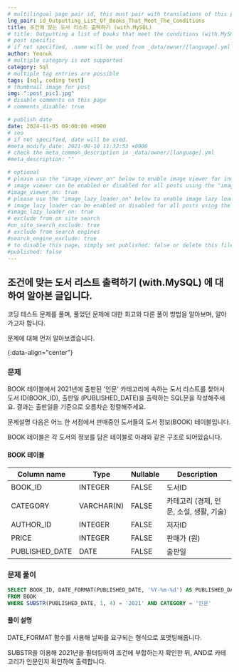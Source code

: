 ```yaml
---
# multilingual page pair id, this must pair with translations of this page. (This name must be unique)
lng_pair: id_Outputting_List_Of_Books_That_Meet_The_Conditions
title: 조건에 맞는 도서 리스트 출력하기 (with.MySQL)
# title: Outputting a list of books that meet the conditions (with.MySQL)
# post specific
# if not specified, .name will be used from _data/owner/[language].yml
author: Yeonuk
# multiple category is not supported
category: Sql
# multiple tag entries are possible
tags: [sql, coding test]
# thumbnail image for post
img: ":post_pic1.jpg"
# disable comments on this page
# comments_disable: true

# publish date
date: 2024-11-05 09:00:00 +0900
# seo
# if not specified, date will be used.
#meta_modify_date: 2021-08-10 11:32:53 +0900
# check the meta_common_description in _data/owner/[language].yml
#meta_description: ""

# optional
# please use the "image_viewer_on" below to enable image viewer for individual pages or posts (_posts/ or [language]/_posts folders).
# image viewer can be enabled or disabled for all posts using the "image_viewer_posts: true" setting in _data/conf/main.yml.
#image_viewer_on: true
# please use the "image_lazy_loader_on" below to enable image lazy loader for individual pages or posts (_posts/ or [language]/_posts folders).
# image lazy loader can be enabled or disabled for all posts using the "image_lazy_loader_posts: true" setting in _data/conf/main.yml.
#image_lazy_loader_on: true
# exclude from on site search
#on_site_search_exclude: true
# exclude from search engines
#search_engine_exclude: true
# to disable this page, simply set published: false or delete this file
#published: false
---
```


<!-- outline-start -->

## 조건에 맞는 도서 리스트 출력하기 (with.MySQL) 에 대하여 알아본 글입니다.

코딩 테스트 문제를 풀며, 풀었던 문제에 대한 회고와 다른 풀이 방법을 알아보며, 알아가고자 합니다.

문제에 대해 먼저 알아보겠습니다.

{:data-align="center"}

<!-- outline-end -->

### 문제

BOOK 테이블에서 2021년에 출판된 '인문' 카테고리에 속하는 도서 리스트를 찾아서 도서 ID(BOOK_ID), 출판일 (PUBLISHED_DATE)을 출력하는 SQL문을 작성해주세요.
결과는 출판일을 기준으로 오름차순 정렬해주세요.

문제설명
다음은 어느 한 서점에서 판매중인 도서들의 도서 정보(BOOK) 테이블입니다.

BOOK 테이블은 각 도서의 정보를 담은 테이블로 아래와 같은 구조로 되어있습니다.

#### BOOK 테이블

<!-- | NAME           | TYPE    | NULLABLE |
| -------------- | ------- | -------- |
| ID             | INTEGER | FALSE    |
| PARENT_ID      | INTEGER | TRUE     |
| SIZE_OF_COLONY | INTEGER | FALSE    | -->

<!-- #### 제한사항

- a의 길이는 1 이상 1,000,000 이하입니다.
- a[i]는 i+1 번째 풍선에 써진 숫자를 의미합니다.
- a의 모든 수는 -1,000,000,000 이상 1,000,000,000 이하인 정수입니다.
- a의 모든 수는 서로 다릅니다. -->

<!-- #### 입출력 예 -->

| Column name    | Type       | Nullable | Description                             |
| -------------- | ---------- | -------- | --------------------------------------- |
| BOOK_ID        | INTEGER    | FALSE    | 도서ID                                  |
| CATEGORY       | VARCHAR(N) | FALSE    | 카테고리 (경제, 인문, 소설, 생활, 기술) |
| AUTHOR_ID      | INTEGER    | FALSE    | 저자ID                                  |
| PRICE          | INTEGER    | FALSE    | 판매가 (원)                             |
| PUBLISHED_DATE | DATE       | FALSE    | 출판일                                  |

<!-- | a                                     | result |
| ------------------------------------- | ------ |
| [9,-1,-5]                             | 3      |
| [-16,27,65,-2,58,-92,-71,-68,-61,-33] | 6      | -->

<!-- | begin | target | words                                      | return |
| ----- | ------ | ------------------------------------------ | ------ |
| "hit" | "cog"  | ["hot", "dot", "dog", "lot", "log", "cog"] | 4      |
| "hit" | "cog"  | ["hot", "dot", "dog", "lot", "log"]        | 0      | -->

### 문제 풀이

```sql
SELECT BOOK_ID, DATE_FORMAT(PUBLISHED_DATE, '%Y-%m-%d') AS PUBLISHED_DATE
FROM BOOK
WHERE SUBSTR(PUBLISHED_DATE, 1, 4) = '2021' AND CATEGORY = '인문'
```

#### 풀이 설명

DATE_FORMAT 함수를 사용해 날짜를 요구되는 형식으로 포맷팅해줍니다.

SUBSTR을 이용해 2021년을 필터링하여 조건에 부합하는지 확인한 뒤, AND로 카테고리가 인문인지 확인하여 출력합니다.
